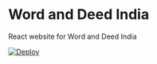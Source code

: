 # Word and Deed India
React website for Word and Deed India

[![Deploy](https://www.herokucdn.com/deploy/button.svg)](https://heroku.com/deploy)


